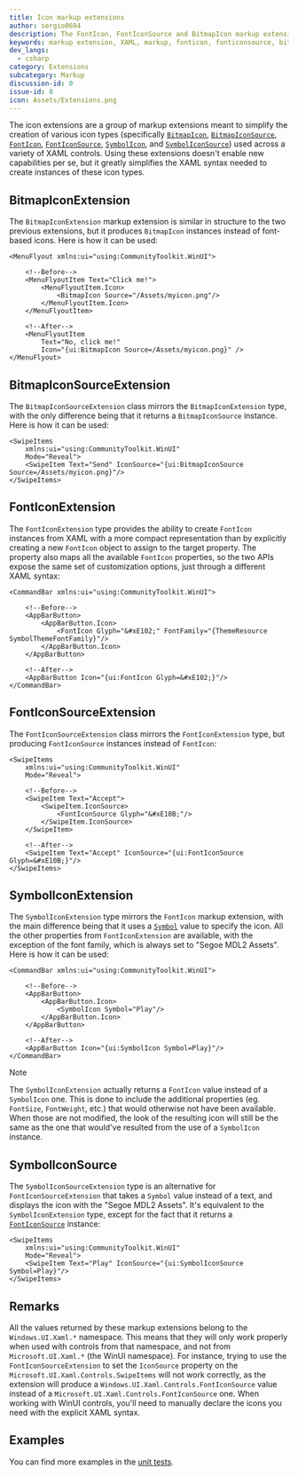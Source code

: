 ```yaml
---
title: Icon markup extensions
author: sergio0694
description: The FontIcon, FontIconSource and BitmapIcon markup extensions allow developers to easily declare these types of icons directly from XAML in a compact manner.
keywords: markup extension, XAML, markup, fonticon, fonticonsource, bitmapicon
dev_langs:
  - csharp
category: Extensions
subcategory: Markup
discussion-id: 0
issue-id: 0
icon: Assets/Extensions.png
---
```


The icon extensions are a group of markup extensions meant to simplify the creation of various icon types (specifically [`BitmapIcon`](/uwp/api/Windows.UI.Xaml.Controls.BitmapIcon), [`BitmapIconSource`](/uwp/api/Windows.UI.Xaml.Controls.BitmapIconSource), [`FontIcon`](/uwp/api/Windows.UI.Xaml.Controls.FontIcon), [`FontIconSource`](/uwp/api/Windows.UI.Xaml.Controls.FontIconSource), [`SymbolIcon`](/uwp/api/Windows.UI.Xaml.Controls.SymbolIcon), and [`SymbolIconSource`](/uwp/api/Windows.UI.Xaml.Controls.SymbolIconSource)) used across a variety of XAML controls. Using these extensions doesn't enable new capabilities per se, but it greatly simplifies the XAML syntax needed to create instances of these icon types.

## BitmapIconExtension

The `BitmapIconExtension` markup extension is similar in structure to the two previous extensions, but it produces `BitmapIcon` instances instead of font-based icons. Here is how it can be used:

```xaml
<MenuFlyout xmlns:ui="using:CommunityToolkit.WinUI">

    <!--Before-->
    <MenuFlyoutItem Text="Click me!">
        <MenuFlyoutItem.Icon>
            <BitmapIcon Source="/Assets/myicon.png"/>
        </MenuFlyoutItem.Icon>
    </MenuFlyoutItem>

    <!--After-->
    <MenuFlyoutItem
        Text="No, click me!"
        Icon="{ui:BitmapIcon Source=/Assets/myicon.png}" />
</MenuFlyout>
```

## BitmapIconSourceExtension

The `BitmapIconSourceExtension` class mirrors the `BitmapIconExtension` type, with the only difference being that it returns a `BitmapIconSource` instance. Here is how it can be used:

```xaml
<SwipeItems
    xmlns:ui="using:CommunityToolkit.WinUI"
    Mode="Reveal">
    <SwipeItem Text="Send" IconSource="{ui:BitmapIconSource Source=/Assets/myicon.png}"/>
</SwipeItems>
```

## FontIconExtension

The `FontIconExtension` type provides the ability to create `FontIcon` instances from XAML with a more compact representation than by explicitly creating a new `FontIcon` object to assign to the target property. The property also maps all the available `FontIcon` properties, so the two APIs expose the same set of customization options, just through a different XAML syntax:

```xaml
<CommandBar xmlns:ui="using:CommunityToolkit.WinUI">

    <!--Before-->
    <AppBarButton>
        <AppBarButton.Icon>
            <FontIcon Glyph="&#xE102;" FontFamily="{ThemeResource SymbolThemeFontFamily}"/>
        </AppBarButton.Icon>
    </AppBarButton>

    <!--After-->
    <AppBarButton Icon="{ui:FontIcon Glyph=&#xE102;}"/>
</CommandBar>
```

## FontIconSourceExtension

The `FontIconSourceExtension` class mirrors the `FontIconExtension` type, but producing `FontIconSource` instances instead of `FontIcon`:

```xaml
<SwipeItems
    xmlns:ui="using:CommunityToolkit.WinUI"
    Mode="Reveal">

    <!--Before-->
    <SwipeItem Text="Accept">
        <SwipeItem.IconSource>
            <FontIconSource Glyph="&#xE10B;"/>
        </SwipeItem.IconSource>
    </SwipeItem>
    
    <!--After-->
    <SwipeItem Text="Accept" IconSource="{ui:FontIconSource Glyph=&#xE10B;}"/>
</SwipeItems>
```

## SymbolIconExtension

The `SymbolIconExtension` type mirrors the `FontIcon` markup extension, with the main difference being that it uses a [`Symbol`](/uwp/api/windows.ui.xaml.controls.symbol) value to specify the icon. All the other properties from `FontIconExtension` are available, with the exception of the font family, which is always set to "Segoe MDL2 Assets". Here is how it can be used:

```xaml
<CommandBar xmlns:ui="using:CommunityToolkit.WinUI">

    <!--Before-->
    <AppBarButton>
        <AppBarButton.Icon>
            <SymbolIcon Symbol="Play"/>
        </AppBarButton.Icon>
    </AppBarButton>

    <!--After-->
    <AppBarButton Icon="{ui:SymbolIcon Symbol=Play}"/>
</CommandBar>
```

> [!NOTE]
> The `SymbolIconExtension` actually returns a `FontIcon` value instead of a `SymbolIcon` one. This is done to include the additional properties (eg. `FontSize`, `FontWeight`, etc.) that would otherwise not have been available. When those are not modified, the look of the resulting icon will still be the same as the one that would've resulted from the use of a `SymbolIcon` instance.

## SymbolIconSource

The `SymbolIconSourceExtension` type is an alternative for `FontIconSourceExtension` that takes a `Symbol` value instead of a text, and displays the icon with the "Segoe MDL2 Assets". It's equivalent to the `SymbolIconExtension` type, except for the fact that it returns a [`FontIconSource`](/uwp/api/windows.ui.xaml.controls.fonticonsource) instance:

```xaml
<SwipeItems
    xmlns:ui="using:CommunityToolkit.WinUI"
    Mode="Reveal">
    <SwipeItem Text="Play" IconSource="{ui:SymbolIconSource Symbol=Play}"/>
</SwipeItems>
```

## Remarks

All the values returned by these markup extensions belong to the `Windows.UI.Xaml.*` namespace. This means that they will only work properly when used with controls from that namespace, and not from `Microsoft.UI.Xaml.*` (the WinUI namespace). For instance, trying to use the `FontIconSourceExtension` to set the `IconSource` property on the `Microsoft.UI.Xaml.Controls.SwipeItems` will not work correctly, as the extension will produce a `Windows.UI.Xaml.Controls.FontIconSource` value instead of a `Microsoft.UI.Xaml.Controls.FontIconSource` one. When working with WinUI controls, you'll need to manually declare the icons you need with the explicit XAML syntax.

## Examples

You can find more examples in the [unit tests](https://github.com/windows-toolkit/WindowsCommunityToolkit/tree/rel/7.1.0/UnitTests).
